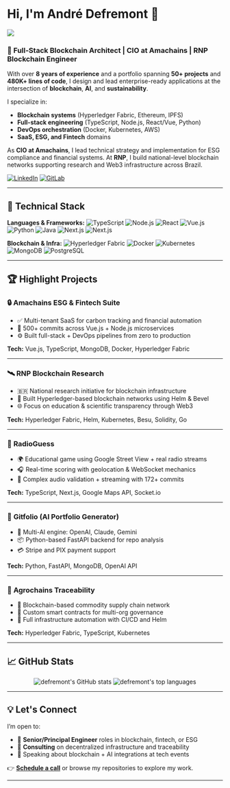 # Hi, I'm André Defremont 👋

![](https://komarev.com/ghpvc/?username=defremont&style=flat-square&color=blue)

### 🚀 Full-Stack Blockchain Architect | CIO at Amachains | RNP Blockchain Engineer

With over **8 years of experience** and a portfolio spanning **50+ projects** and **480K+ lines of code**, I design and lead enterprise-ready applications at the intersection of **blockchain**, **AI**, and **sustainability**.

I specialize in:
- **Blockchain systems** (Hyperledger Fabric, Ethereum, IPFS)
- **Full-stack engineering** (TypeScript, Node.js, React/Vue, Python)
- **DevOps orchestration** (Docker, Kubernetes, AWS)
- **SaaS, ESG, and Fintech** domains

As **CIO at Amachains**, I lead technical strategy and implementation for ESG compliance and financial systems. At **RNP**, I build national-level blockchain networks supporting research and Web3 infrastructure across Brazil.

[![LinkedIn](https://img.shields.io/badge/linkedin-%230077B5.svg?&style=for-the-badge&logo=linkedin&logoColor=white)](https://www.linkedin.com/in/andredefremont)
[![GitLab](https://img.shields.io/badge/gitlab-%23181717.svg?&style=for-the-badge&logo=gitlab&logoColor=white)](https://gitlab.com/defremont)

---

## 🧠 Technical Stack

**Languages & Frameworks:**
![TypeScript](https://img.shields.io/badge/typescript-%23007ACC.svg?&style=for-the-badge&logo=typescript&logoColor=white)
![Node.js](https://img.shields.io/badge/node.js-6DA55F?style=for-the-badge&logo=node.js&logoColor=white)
![React](https://img.shields.io/badge/react-%2320232a.svg?&style=for-the-badge&logo=react&logoColor=%2361DAFB)
![Vue.js](https://img.shields.io/badge/vuejs-%2335495e.svg?&style=for-the-badge&logo=vuedotjs&logoColor=%234FC08D)
![Python](https://img.shields.io/badge/python-3670A0?style=for-the-badge&logo=python&logoColor=ffdd54)
![Java](https://img.shields.io/badge/java-%23ED8B00.svg?&style=for-the-badge&logo=openjdk&logoColor=white)
![Next.js](https://img.shields.io/badge/next.js-000000?style=for-the-badge&logo=nextdotjs&logoColor=white)
![Next.js](https://img.shields.io/badge/PHP-%23316192?style=for-the-badge&logo=php&logoColor=white)

**Blockchain & Infra:**
![Hyperledger Fabric](https://img.shields.io/badge/Hyperledger-Fabric-blue?style=for-the-badge&logo=hyperledger)
![Docker](https://img.shields.io/badge/docker-%230db7ed.svg?&style=for-the-badge&logo=docker&logoColor=white)
![Kubernetes](https://img.shields.io/badge/kubernetes-%23326ce5.svg?&style=for-the-badge&logo=kubernetes&logoColor=white)
![MongoDB](https://img.shields.io/badge/MongoDB-%234ea94b.svg?&style=for-the-badge&logo=mongodb&logoColor=white)
![PostgreSQL](https://img.shields.io/badge/postgres-%23316192.svg?&style=for-the-badge&logo=postgresql&logoColor=white)

---

## 🏆 Highlight Projects

### 🔒 **Amachains ESG & Fintech Suite**
- ✅ Multi-tenant SaaS for carbon tracking and financial automation
- 🧠 500+ commits across Vue.js + Node.js microservices
- ⚙️ Built full-stack + DevOps pipelines from zero to production

**Tech:** Vue.js, TypeScript, MongoDB, Docker, Hyperledger Fabric

---

### 🛰️ **RNP Blockchain Research**
- 🇧🇷 National research initiative for blockchain infrastructure
- 🔗 Built Hyperledger-based blockchain networks using Helm & Bevel
- 🌐 Focus on education & scientific transparency through Web3

**Tech:** Hyperledger Fabric, Helm, Kubernetes, Besu, Solidity, Go

---

### 🎯 **RadioGuess**
- 🌍 Educational game using Google Street View + real radio streams
- 🎧 Real-time scoring with geolocation & WebSocket mechanics
- 🔬 Complex audio validation + streaming with 172+ commits

**Tech:** TypeScript, Next.js, Google Maps API, Socket.io

---

### 🤖 **Gitfolio (AI Portfolio Generator)**
- 🧠 Multi-AI engine: OpenAI, Claude, Gemini
- 📦 Python-based FastAPI backend for repo analysis
- 💳 Stripe and PIX payment support

**Tech:** Python, FastAPI, MongoDB, OpenAI API

---

### 🌱 **Agrochains Traceability**
- 🌾 Blockchain-based commodity supply chain network
- 🔐 Custom smart contracts for multi-org governance
- 🚀 Full infrastructure automation with CI/CD and Helm

**Tech:** Hyperledger Fabric, TypeScript, Kubernetes

---

## 📈 GitHub Stats

<p align="center">
  <img src="https://github-readme-stats.vercel.app/api?username=defremont&count_private=true&show_icons=true&theme=dark&rank_icon=github" alt="defremont's GitHub stats" />
  <img src="https://github-readme-stats.vercel.app/api/top-langs/?username=defremont&layout=compact&theme=dark" alt="defremont's top languages" />
</p>

---

## 💡 Let's Connect

I’m open to:
- 🔭 **Senior/Principal Engineer** roles in blockchain, fintech, or ESG
- 🧩 **Consulting** on decentralized infrastructure and traceability
- 🎤 Speaking about blockchain + AI integrations at tech events

👉 **[Schedule a call](https://www.linkedin.com/in/andredefremont)** or browse my repositories to explore my work.

---
